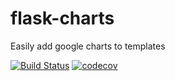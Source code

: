 # flask-charts
Easily add google charts to templates

[![Build Status](https://travis-ci.com/albinmedoc/flask-charts.svg?token=4GyhcjtfvUszyhA5DD7J&branch=master)](https://travis-ci.com/albinmedoc/flask-charts)
[![codecov](https://codecov.io/gh/albinmedoc/flask-charts/branch/master/graph/badge.svg?token=puiuyNKZuh)](https://codecov.io/gh/albinmedoc/flask-charts)